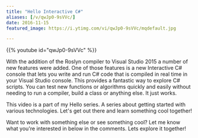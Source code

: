 ```yaml
---
title: "Hello Interactive C#"
aliases: [/v/qwJp0-9sVVc/]
date: 2016-11-15
featured_image: https://i.ytimg.com/vi/qwJp0-9sVVc/mqdefault.jpg

---
```


{{% youtube id="qwJp0-9sVVc" %}}

With the addition of the Roslyn compiler to Visual Studio 2015 a number of new features were added. One of those features is a new Interactive C# console that lets you write and run C# code that is compiled in real time in your Visual Studio console. This provides a fantastic way to explore C# scripts. You can test new functions or algorithms quickly and easily without needing to run a compiler, build a class or anything else. It just works.

This video is a part of my Hello series. A series about getting started with various technologies. Let's get out there and learn something cool together!

Want to work with something else or see something cool? Let me know what you're interested in below in the comments. Lets explore it together!